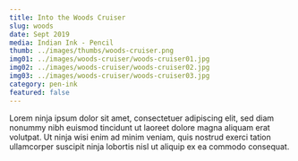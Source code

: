 ```yaml
---
title: Into the Woods Cruiser
slug: woods
date: Sept 2019
media: Indian Ink - Pencil
thumb: ../images/thumbs/woods-cruiser.png
img01: ../images/woods-cruiser/woods-cruiser01.jpg
img02: ../images/woods-cruiser/woods-cruiser02.jpg
img03: ../images/woods-cruiser/woods-cruiser03.jpg
category: pen-ink
featured: false
---
```


Lorem ninja ipsum dolor sit amet, consectetuer adipiscing elit, sed diam nonummy nibh euismod tincidunt ut laoreet dolore magna aliquam erat volutpat. Ut ninja wisi enim ad minim veniam, quis nostrud exerci tation ullamcorper suscipit ninja lobortis nisl ut aliquip ex ea commodo consequat.